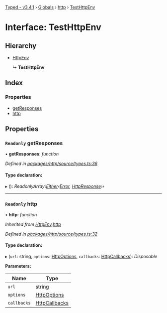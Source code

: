 [Typed - v3.4.1](../README.md) › [Globals](../globals.md) › [http](../modules/http.md) › [TestHttpEnv](http.testhttpenv.md)

# Interface: TestHttpEnv

## Hierarchy

* [HttpEnv](http.httpenv.md)

  ↳ **TestHttpEnv**

## Index

### Properties

* [getResponses](http.testhttpenv.md#readonly-getresponses)
* [http](http.testhttpenv.md#readonly-http)

## Properties

### `Readonly` getResponses

• **getResponses**: *function*

*Defined in [packages/http/source/types.ts:36](https://github.com/TylorS/typed-prelude/blob/cf24d7c0/packages/http/source/types.ts#L36)*

#### Type declaration:

▸ (): *ReadonlyArray‹[Either](../modules/either.md#either)‹[Error](../classes/effects.killerror.md#static-error), [HttpResponse](../modules/http.md#httpresponse)››*

___

### `Readonly` http

• **http**: *function*

*Inherited from [HttpEnv](http.httpenv.md).[http](http.httpenv.md#readonly-http)*

*Defined in [packages/http/source/types.ts:32](https://github.com/TylorS/typed-prelude/blob/cf24d7c0/packages/http/source/types.ts#L32)*

#### Type declaration:

▸ (`url`: string, `options`: [HttpOptions](../modules/http.md#httpoptions), `callbacks`: [HttpCallbacks](../modules/http.md#httpcallbacks)): *Disposable*

**Parameters:**

Name | Type |
------ | ------ |
`url` | string |
`options` | [HttpOptions](../modules/http.md#httpoptions) |
`callbacks` | [HttpCallbacks](../modules/http.md#httpcallbacks) |
